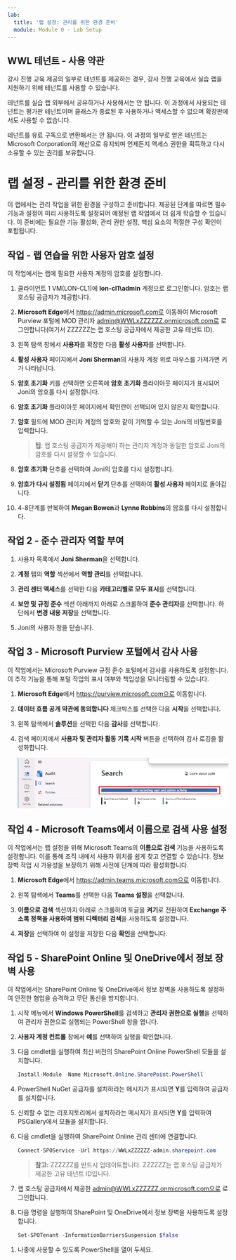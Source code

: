 ```yaml
---
lab:
  title: '랩 설정: 관리를 위한 환경 준비'
  module: Module 0 - Lab Setup
---
```


## WWL 테넌트 - 사용 약관

강사 진행 교육 제공의 일부로 테넌트를 제공하는 경우, 강사 진행 교육에서 실습 랩을 지원하기 위해 테넌트를 사용할 수 있습니다.

테넌트를 실습 랩 외부에서 공유하거나 사용해서는 안 됩니다. 이 과정에서 사용되는 테넌트는 평가판 테넌트이며 클래스가 종료된 후 사용하거나 액세스할 수 없으며 확장판에서도 사용할 수 없습니다.

테넌트를 유료 구독으로 변환해서는 안 됩니다. 이 과정의 일부로 얻은 테넌트는 Microsoft Corporation의 재산으로 유지되며 언제든지 액세스 권한을 획득하고 다시 소유할 수 있는 권리를 보유합니다.

# 랩 설정 - 관리를 위한 환경 준비

이 랩에서는 관리 작업을 위한 환경을 구성하고 준비합니다. 제공된 단계를 따르면 필수 기능과 설정이 미리 사용하도록 설정되어 예정된 랩 작업에서 더 쉽게 학습할 수 있습니다. 이 준비에는 필요한 기능 활성화, 관리 권한 설정, 핵심 요소의 적절한 구성 확인이 포함됩니다.

## 작업 - 랩 연습을 위한 사용자 암호 설정

이 작업에서는 랩에 필요한 사용자 계정의 암호를 설정합니다.

1. 클라이언트 1 VM(LON-CL1)에 **lon-cl1\admin** 계정으로 로그인합니다. 암호는 랩 호스팅 공급자가 제공합니다.

1. **Microsoft Edge**에서 https://admin.microsoft.com로 이동하여 Microsoft Purview 포털에 MOD 관리자 admin@WWLxZZZZZZ.onmicrosoft.com로 로그인합니다(여기서 ZZZZZZ는 랩 호스팅 공급자에서 제공한 고유 테넌트 ID).

1. 왼쪽 탐색 창에서 **사용자**를 확장한 다음 **활성 사용자**를 선택합니다.

1. **활성 사용자** 페이지에서 **Joni Sherman**의 사용자 계정 위로 마우스를 가져가면 키가 나타납니다.

1. **암호 초기화** 키를 선택하면 오른쪽에 **암호 초기화** 플라이아웃 페이지가 표시되어 Joni의 암호를 다시 설정합니다.

1. **암호 초기화** 플라이아웃 페이지에서 확인란이 선택되어 있지 않은지 확인합니다.

1. **암호** 필드에 MOD 관리자 계정의 암호와 같이 기억할 수 있는 Joni의 비밀번호를 입력합니다.

    >**팁**: 랩 호스팅 공급자가 제공해야 하는 관리자 계정과 동일한 암호로 Joni의 암호를 다시 설정할 수 있습니다.

1. **암호 초기화** 단추를 선택하여 Joni의 암호를 다시 설정합니다.

1. **암호가 다시 설정됨** 페이지에서 **닫기** 단추를 선택하여 **활성 사용자** 페이지로 돌아갑니다.

1. 4-8단계를 반복하여 **Megan Bowen**과 **Lynne Robbins**의 암호를 다시 설정합니다.

## 작업 2 - 준수 관리자 역할 부여

1. 사용자 목록에서 **Joni Sherman**을 선택합니다.

1. **계정** 탭의 **역할** 섹션에서 **역할 관리**를 선택합니다.

1. **관리 센터 액세스**를 선택한 다음 **카테고리별로 모두 표시**를 선택합니다.

1. **보안 및 규정 준수** 섹션 아래까지 아래로 스크롤하여 **준수 관리자**를 선택합니다. 하단에서 **변경 내용 저장**을 선택합니다.

1. Joni의 사용자 창을 닫습니다.

## 작업 3 - Microsoft Purview 포털에서 감사 사용

이 작업에서는 Microsoft Purview 규정 준수 포털에서 감사를 사용하도록 설정합니다. 이 추적 기능을 통해 포털 작업의 표시 여부와 책임성을 모니터링할 수 있습니다.

<!-- 
1. You should still be signed in to Client 1 VM (LON-CL1) as the **lon-cl1\admin** account and Microsoft 365 with the MOD Administrator account.
-->

1. **Microsoft Edge**에서 https://purview.microsoft.com으로 이동합니다.

1. **데이터 흐름 공개 약관에 동의합니다** 체크박스를 선택한 다음 **시작**을 선택합니다.

1. 왼쪽 탐색에서 **솔루션**을 선택한 다음 **감사**를 선택합니다.

1. 검색 페이지에서 **사용자 및 관리자 활동 기록 시작** 버튼을 선택하여 감사 로깅을 활성화합니다.

    ![사용자 및 관리자 활동 기록 시작 스크린샷.](../Media/start-recording-user-and-admin-activity.png)

## 작업 4 - Microsoft Teams에서 이름으로 검색 사용 설정

이 작업에서는 랩 설정을 위해 Microsoft Teams의 **이름으로 검색** 기능을 사용하도록 설정합니다. 이를 통해 조직 내에서 사용자 위치를 쉽게 찾고 연결할 수 있습니다. 정보 장벽 작업 시 가용성을 보장하기 위해 사전에 단계에 따라 활성화합니다.

<!-- 
1. You should still be signed in to Client 1 VM (LON-CL1) as the **lon-cl1\admin** account and Microsoft 365 with the MOD Administrator account.
-->

1. **Microsoft Edge**에서 https://admin.teams.microsoft.com으로 이동합니다.

1. 왼쪽 탐색에서 **Teams**를 선택한 다음 **Teams 설정**을 선택합니다.

1. **이름으로 검색** 섹션까지 아래로 스크롤하여 토글을 **켜기**로 전환하여 **Exchange 주소록 정책을 사용하여 범위 디렉터리 검색**을 사용하도록 설정합니다.

1. **저장**을 선택하여 이 설정을 저장한 다음 **확인**을 선택합니다.

## 작업 5 - SharePoint Online 및 OneDrive에서 정보 장벽 사용

이 작업에서는 SharePoint Online 및 OneDrive에서 정보 장벽을 사용하도록 설정하여 안전한 협업을 승격하고 무단 통신을 방지합니다.

<!-- 
1. You should still be signed in to Client 1 VM (LON-CL1) as the **lon-cl1\admin** account.
-->

1. 시작 메뉴에서 **Windows PowerShell**를 검색하고 **관리자 권한으로 실행**을 선택하여 관리자 권한으로 실행되는 PowerShell 창을 엽니다.

1. **사용자 계정 컨트롤** 창에서 **예**를 선택하여 실행을 확인합니다.

1. 다음 cmdlet을 실행하여 최신 버전의 SharePoint Online PowerShell 모듈을 설치합니다.

    ```powershell
    Install-Module -Name Microsoft.Online.SharePoint.PowerShell
    ```

1. PowerShell NuGet 공급자를 설치하라는 메시지가 표시되면 **Y**를 입력하여 공급자를 설치합니다.

1. 신뢰할 수 없는 리포지토리에서 설치하라는 메시지가 표시되면 **Y**를 입력하여 PSGallery에서 모듈을 설치합니다.

1. 다음 cmdlet을 실행하여 SharePoint Online 관리 센터에 연결합니다.

    ```powershell
    Connect-SPOService -Url https://WWLxZZZZZZ-admin.sharepoint.com
    ```

    >**참고:** ZZZZZZ를 반드시 업데이트합니다. ZZZZZZ는 랩 호스팅 공급자가 제공한 고유 테넌트 ID입니다.

1. 랩 호스팅 공급자에서 제공한 admin@WWLxZZZZZZ.onmicrosoft.com으로 로그인합니다.

1. 다음 명령을 실행하여 SharePoint 및 OneDrive에서 정보 장벽을 사용하도록 설정합니다.

    ```powershell
    Set-SPOTenant -InformationBarriersSuspension $false
    ```

<!--
1. Close the PowerShell window once this is complete.
-->

1. 나중에 사용할 수 있도록 PowerShell을 열어 두세요.